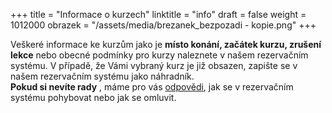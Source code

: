 +++
title = "Informace o kurzech"
linktitle = "info"
draft = false
weight = 1012000
obrazek = "/assets/media/brezanek_bezpozadi - kopie.png"
+++

Veškeré informace ke kurzům jako je **místo konání, začátek kurzu, zrušení lekce** nebo obecné podmínky pro kurzy naleznete v našem rezervačním systému. V případě, že Vámi vybraný kurz je již obsazen, zapište se v našem rezervačním systému jako náhradník.  
**Pokud si nevíte rady** , máme pro vás [odpovědi](https://brezanek.webooker.eu/HtmlContent?contentType=1), jak se v rezervačním systému pohybovat nebo jak se omluvit.  
